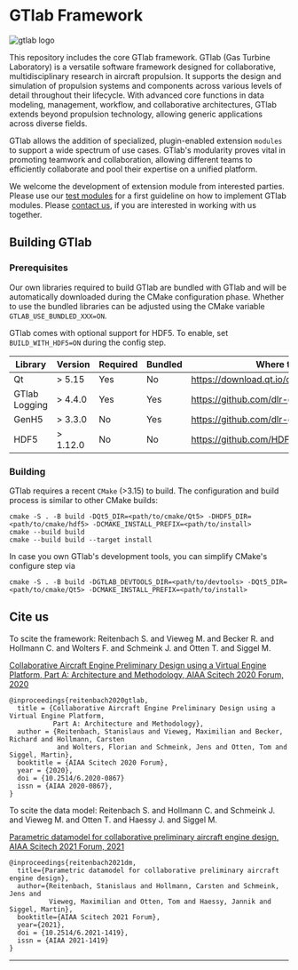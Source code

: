 <!--
SPDX-FileCopyrightText: 2023 German Aerospace Center (DLR)

SPDX-License-Identifier: MPL-2.0+
-->

# GTlab Framework

![gtlab logo](src/resources/pixmaps/gt-logo.png)

This repository includes the core GTlab framework. GTlab (Gas Turbine Laboratory) is a versatile
software framework designed for collaborative, multidisciplinary research in aircraft propulsion.
It supports the design and simulation of propulsion systems and components across various levels
of detail throughout their lifecycle. With advanced core functions in data modeling, management,
workflow, and collaborative architectures, GTlab extends beyond propulsion technology,
allowing  generic applications across diverse fields.

GTlab allows the addition of specialized, plugin-enabled extension `modules` to support a wide
spectrum of use cases. GTlab's modularity proves vital in promoting teamwork and collaboration,
allowing different teams to efficiently collaborate and pool their expertise on a unified platform.  

We welcome the development of extension module from interested parties.
Please use our [test modules](tests/modules) for a first guideline on how to implement GTlab modules.
Please [contact us](https://www.dlr.de/at/de/desktopdefault.aspx/tabid-1500/mailcontact-29012/),
if you are interested in working with us together.

## Building GTlab

### Prerequisites

Our own libraries required to build GTlab are bundled with GTlab and will be automatically
downloaded during the CMake configuration phase. Whether to use the bundled libraries can be
adjusted using the CMake variable `GTLAB_USE_BUNDLED_XXX=ON`.

GTlab comes with optional support for HDF5. To enable, set `BUILD_WITH_HDF5=ON` during the config step.

| Library       | Version  | Required | Bundled | Where to get                                 |
| ------------- | -------- | -------- | ------- | -------------------------------------------- |
| Qt            | > 5.15   | Yes      | No      | https://download.qt.io/official_releases/qt/ |
| GTlab Logging | > 4.4.0  | Yes      | Yes     | https://github.com/dlr-gtlab/gt-logging      |
| GenH5         | > 3.3.0  | No       | Yes     | https://github.com/dlr-gtlab/genh5           |
| HDF5          | > 1.12.0 | No       | No      | https://github.com/HDFGroup/hdf5/releases    |

### Building

GTlab requires a recent `CMake` (>3.15) to build. The configuration and build process is
similar to other CMake builds:

```
cmake -S . -B build -DQt5_DIR=<path/to/cmake/Qt5> -DHDF5_DIR=<path/to/cmake/hdf5> -DCMAKE_INSTALL_PREFIX=<path/to/install>
cmake --build build
cmake --build build --target install
```

In case you own GTlab's development tools, you can simplify CMake's configure step via

```
cmake -S . -B build -DGTLAB_DEVTOOLS_DIR=<path/to/devtools> -DQt5_DIR=<path/to/cmake/Qt5> -DCMAKE_INSTALL_PREFIX=<path/to/install>
```

## Cite us
To scite the framework: Reitenbach S. and Vieweg  M. and Becker R. and Hollmann C. and Wolters F. and Schmeink J. and Otten T. and Siggel M.

[Collaborative Aircraft Engine Preliminary Design using a Virtual Engine Platform, Part A: Architecture and Methodology, AIAA Scitech 2020 Forum, 2020](https://arc.aiaa.org/doi/10.2514/6.2020-0867)

```
@inproceedings{reitenbach2020gtlab,
  title = {Collaborative Aircraft Engine Preliminary Design using a Virtual Engine Platform,
           Part A: Architecture and Methodology},
  author = {Reitenbach, Stanislaus and Vieweg, Maximilian and Becker, Richard and Hollmann, Carsten
            and Wolters, Florian and Schmeink, Jens and Otten, Tom and Siggel, Martin},
  booktitle = {AIAA Scitech 2020 Forum},
  year = {2020},
  doi = {10.2514/6.2020-0867}
  issn = {AIAA 2020-0867},
}
```

To scite the data model: Reitenbach S. and Hollmann C. and Schmeink J.
and Vieweg M. and Otten T. and Haessy J. and Siggel M.

[Parametric datamodel for collaborative preliminary aircraft engine design, AIAA Scitech 2021 Forum, 2021](https://arc.aiaa.org/doi/10.2514/6.2021-1419)

```
@inproceedings{reitenbach2021dm,
  title={Parametric datamodel for collaborative preliminary aircraft engine design},
  author={Reitenbach, Stanislaus and Hollmann, Carsten and Schmeink, Jens and
          Vieweg, Maximilian and Otten, Tom and Haessy, Jannik and Siggel, Martin},
  booktitle={AIAA Scitech 2021 Forum},
  year={2021},
  doi = {10.2514/6.2021-1419},
  issn = {AIAA 2021-1419}
}
```

--------

